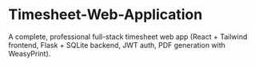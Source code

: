 # Timesheet-Web-Application
A complete, professional full-stack timesheet web app (React + Tailwind frontend, Flask + SQLite backend, JWT auth, PDF generation with WeasyPrint).
